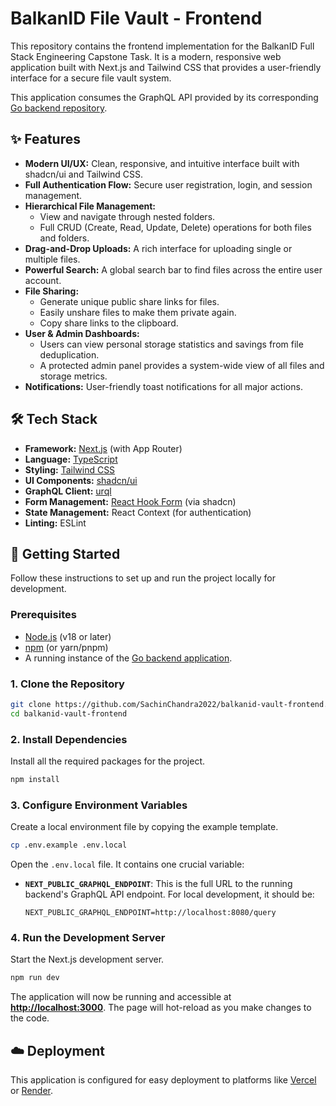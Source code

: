 # BalkanID File Vault - Frontend

This repository contains the frontend implementation for the BalkanID Full Stack Engineering Capstone Task. It is a modern, responsive web application built with Next.js and Tailwind CSS that provides a user-friendly interface for a secure file vault system.

This application consumes the GraphQL API provided by its corresponding [Go backend repository](https://github.com/SachinChandra2022/balkanid-file-vault).

## ✨ Features

-   **Modern UI/UX:** Clean, responsive, and intuitive interface built with shadcn/ui and Tailwind CSS.
-   **Full Authentication Flow:** Secure user registration, login, and session management.
-   **Hierarchical File Management:**
    -   View and navigate through nested folders.
    -   Full CRUD (Create, Read, Update, Delete) operations for both files and folders.
-   **Drag-and-Drop Uploads:** A rich interface for uploading single or multiple files.
-   **Powerful Search:** A global search bar to find files across the entire user account.
-   **File Sharing:**
    -   Generate unique public share links for files.
    -   Easily unshare files to make them private again.
    -   Copy share links to the clipboard.
-   **User & Admin Dashboards:**
    -   Users can view personal storage statistics and savings from file deduplication.
    -   A protected admin panel provides a system-wide view of all files and storage metrics.
-   **Notifications:** User-friendly toast notifications for all major actions.

## 🛠️ Tech Stack

-   **Framework:** [Next.js](https://nextjs.org/) (with App Router)
-   **Language:** [TypeScript](https://www.typescriptlang.org/)
-   **Styling:** [Tailwind CSS](https://tailwindcss.com/)
-   **UI Components:** [shadcn/ui](https://ui.shadcn.com/)
-   **GraphQL Client:** [urql](https://formidable.com/open-source/urql/)
-   **Form Management:** [React Hook Form](https://react-hook-form.com/) (via shadcn)
-   **State Management:** React Context (for authentication)
-   **Linting:** ESLint

## 🚀 Getting Started

Follow these instructions to set up and run the project locally for development.

### Prerequisites

-   [Node.js](https://nodejs.org/en/) (v18 or later)
-   [npm](https://www.npmjs.com/) (or yarn/pnpm)
-   A running instance of the [Go backend application](https://github.com/SachinChandra2022/balkanid-file-vault).

### 1. Clone the Repository

```bash
git clone https://github.com/SachinChandra2022/balkanid-vault-frontend.git
cd balkanid-vault-frontend
```

### 2. Install Dependencies

Install all the required packages for the project.

```bash
npm install
```

### 3. Configure Environment Variables

Create a local environment file by copying the example template.

```bash
cp .env.example .env.local
```

Open the `.env.local` file. It contains one crucial variable:

-   **`NEXT_PUBLIC_GRAPHQL_ENDPOINT`**: This is the full URL to the running backend's GraphQL API endpoint. For local development, it should be:
    ```env
    NEXT_PUBLIC_GRAPHQL_ENDPOINT=http://localhost:8080/query
    ```

### 4. Run the Development Server

Start the Next.js development server.

```bash
npm run dev
```

The application will now be running and accessible at **[http://localhost:3000](http://localhost:3000)**. The page will hot-reload as you make changes to the code.

## ☁️ Deployment

This application is configured for easy deployment to platforms like [Vercel](https://vercel.com/) or [Render](https://render.com/).